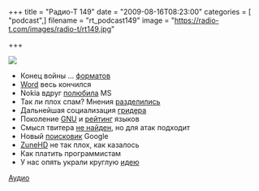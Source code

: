 +++
title = "Радио-Т 149"
date = "2009-08-16T08:23:00"
categories = [ "podcast",]
filename = "rt_podcast149"
image = "https://radio-t.com/images/radio-t/rt149.jpg"

+++

![](https://radio-t.com/images/radio-t/rt149.jpg)

- Конец войны … [форматов](http://hitech.tomsk.ru/newshitech/13143-vojjna-formatov-dvd-novogo-pokolenija-zavershena.html)
- [Word](http://mashable.com/2009/08/12/word-patent/) весь кончился
- Nokia вдруг [полюбила](http://www.readwriteweb.com/enterprise/2009/08/microsoft-nokia-to-announce-mobile-version-of-office.php) MS
- Так ли плох спам? Мнения [разделились](http://www.securitylab.ru/news/383535.php)
- Дальнейшая социализация [гридера](http://www.techcrunch.com/2009/08/12/google-reader-unleashes-a-gaggle-of-nice-social-and-feed-management-updates/)
- Поколение [GNU](http://www.linux.org.ru/view-message.jsp?msgid=3958656) и [рейтинг](http://www.opennet.ru/opennews/art.shtml?num=23018) языков
- Смысл твитера [не найден](http://net.compulenta.ru/449537/), но для атак подходит
- Новый [поисковик](http://internet.cnews.ru/news/top/index.shtml?2009/08/12/357367) Google
- [ZuneHD](http://www.crunchgear.com/2009/08/11/hands-on-with-the-zune-hd/) не так плох, как казалось
- Как платить программистам
- У нас опять украли круглую [идею](http://www.engadget.com/2009/08/11/art-lebedevs-navigarius-gps-concept-proves-its-hip-to-be-round/)

[Аудио](https://archive.rucast.net/radio-t/media/rt_podcast149.mp3)
<audio src="https://archive.rucast.net/radio-t/media/rt_podcast149.mp3" preload="none"></audio>
